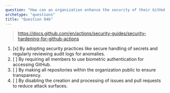 ```yaml
---
question: "How can an organization enhance the security of their GitHub Actions workflows?"
archetype: "questions"
title: "Question 046"
---
```


> https://docs.github.com/en/actions/security-guides/security-hardening-for-github-actions
1. [x] By adopting security practices like secure handling of secrets and regularly reviewing audit logs for anomalies.
1. [ ] By requiring all members to use biometric authentication for accessing GitHub.
1. [ ] By making all repositories within the organization public to ensure transparency.
1. [ ] By disabling the creation and processing of issues and pull requests to reduce attack surfaces.
